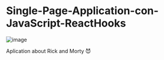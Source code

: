 # Single-Page-Application-con-JavaScript-ReactHooks






![image](https://user-images.githubusercontent.com/72354711/132443674-1495d79d-0527-491e-b442-c533328cd521.png)






Aplication about Rick and Morty 😈
